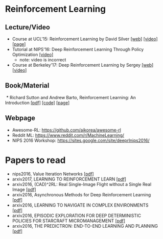 # Reinforcement Learning
## Lecture/Video
  * Course at UCL'15: Reinforcement Learning by David Silver [[web]](http://www0.cs.ucl.ac.uk/staff/d.silver/web/Teaching.html) [[video]](https://www.youtube.com/watch?v=2pWv7GOvuf0&list=PL7-jPKtc4r78-wCZcQn5IqyuWhBZ8fOxT) [[page]](rl-ucl-course.md)
  * Tutorial at NIPS'16: Deep Reinforcement Learning Through Policy Optimization [[video]](https://channel9.msdn.com/Events/Neural-Information-Processing-Systems-Conference/Neural-Information-Processing-Systems-Conference-NIPS-2016/Deep-Reinforcement-Learning-Through-Policy-Optimization)
    * note: video is incorrect
  * Course at Berkeley'17: Deep Reinforcement Learning by Sergey [[web]](http://rll.berkeley.edu/deeprlcourse/) [[video]](https://www.youtube.com/playlist?list=PLkFD6_40KJIwTmSbCv9OVJB3YaO4sFwkX)

## Book/Material
  * Richard Sutton and Andrew Barto, Reinforcement Learning: An Introduction [[pdf]](https://webdocs.cs.ualberta.ca/~sutton/book/bookdraft2016sep.pdf) [[code]](https://webdocs.cs.ualberta.ca/~sutton/book/code/code.html) [[page]](rl-book.md)

## Webpage
  * Awesome-RL: https://github.com/aikorea/awesome-rl
  * Reddit ML: https://www.reddit.com/r/MachineLearning/
  * NIPS 2016 Workshop: https://sites.google.com/site/deeprlnips2016/

# Papers to read
* nips2016, Value Iteration Networks [[pdf]](https://arxiv.org/pdf/1602.02867v2.pdf)
* arxiv2017, LEARNING TO REINFORCEMENT LEARN [[pdf]](https://arxiv.org/pdf/1611.05763v3.pdf)
* arxiv2016, (CAD)^2RL: Real Single-Image Flight without a Single Real Image [[pdf]](https://arxiv.org/pdf/1611.04201.pdf)
* arxiv2016, Asynchronous Methods for Deep Reinforcement Learning [[pdf]](https://arxiv.org/pdf/1602.01783v2.pdf)
* arxiv2016, LEARNING TO NAVIGATE IN COMPLEX ENVIRONMENTS [[pdf]](https://arxiv.org/pdf/1611.03673v3.pdf)
* arxiv2016, EPISODIC EXPLORATION FOR DEEP DETERMINISTIC POLICIES FOR STARCRAFT MICROMANAGEMENT [[pdf]](https://openreview.net/pdf?id=r1LXit5ee)
* arxiv2016, THE PREDICTRON: END-TO-END LEARNING AND PLANNING [[pdf]](https://openreview.net/pdf?id=BkJsCIcgl)
